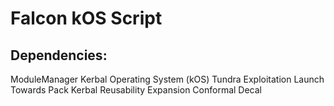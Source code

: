 # Falcon kOS Script

## Dependencies:
ModuleManager
Kerbal Operating System (kOS)
Tundra Exploitation
Launch Towards Pack
Kerbal Reusability Expansion
Conformal Decal
